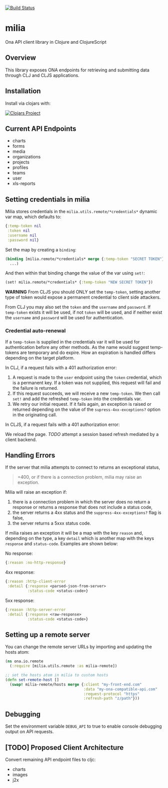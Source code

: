[![Build Status](https://travis-ci.org/onaio/milia.svg?branch=master)](https://travis-ci.org/onaio/milia)

# milia
Ona API client library in Clojure and ClojureScript

## Overview
This library exposes ONA endpoints for retrieving and submitting data through CLJ and CLJS applications.

## Installation

Install via clojars with:

[![Clojars Project](http://clojars.org/onaio/milia/latest-version.svg)](http://clojars.org/onaio/milia)

## Current API Endpoints
* charts
* forms
* media
* organizations
* projects
* profiles
* teams
* user
* xls-reports

## Setting credentials in milia

Milia stores credentials in the `milia.utils.remote/*credentials*` dynamic var
map, which defaults to:

```clojure
{:temp-token nil
 :token nil
 :username nil
 :password nil}
```

Set the map by creating a `binding`:

```clojure
(binding [milia.remote/*credentials* merge {:temp-token "SECRET TOKEN"}]
  ...)
```

And then within that binding change the value of the var using `set!`:
```clojure
(set! milia.remote/*credentials* {:temp-token "NEW SECRET TOKEN"})
```

**WARNING** From CLJS you should ONLY set the `temp-token`, setting another
type of token would expose a permanent credential to client side attackers.

From CLJ you may also set the `token` and the `username` and `password`. If
`temp-token` exists it will be used, if not `token` will be used, and if
neither exist the `username` and `password` will be used for authentication.

### Credential auto-renewal

If a `temp-token` is supplied in the credentials var it will be used for
authentication before any other methods. As the name would suggest temp-tokens
are temporary and do expire. How an expiration is handled differs depending on
the target platform.

In CLJ, if a request fails with a 401 authorization error:

1. A request is made to the `user` endpoint using the `token` credential,
which is a permanent key. If a token was not supplied, this request will fail
and the failure is returned.
2. If this request succeeds, we will receive a new `temp-token`. We then call
`set!` and add the refreshed `temp-token` into the credentials var.
3. We retry our initial request. If it fails again, an exception is raised
or returned depending on the value of the `supress-4xx-exceptions?` option
in the originating call.

In CLJS, if a request fails with a 401 authorization error:

We reload the page. *TODO* attempt a session based refresh mediated by
a client backend.

## Handling Errors

If the server that milia attempts to connect to returns an exceptional status,
>=400, or if there is a connection problem, milia may raise an exception.

Milia will raise an exception if:

1. there is a connection problem in which the server does no return a response
   or returns a response that does not include a status code,
2. the server returns a 4xx status and the `suppress-4xx-exceptions?` flag is
    false,
3. the server returns a 5xxx status code.

If milia raises an exception it will be a map with the key `reason` and,
depending on the type, a key `detail` which is another map with the keys
`response` and `status-code`. Examples are shown below:

No response:
```clojure
{:reason :no-http-response}
```

4xx response:
```clojure
{:reason :http-client-error
 :detail {:response <parsed-json-from-server>
          :status-code <status-code>}
```

5xx response:
```clojure
{:reason :http-server-error
 :detail {:response <raw-response>
          :status-code <status-code>}
```

## Setting up a remote server
You can change the remote server URLs by importing and updating the hosts atom:

```clojure
(ns ona.io.remote
  (:require [milia.utils.remote :as milia-remote])

;; set the hosts atom in milia to custom hosts
(defn set-remote-host [] 
  (swap! milia-remote/hosts merge {:client "my-front-end.com"
                                   :data "my-ona-compatible-api.com"
                                   :request-protocol "https"
                                   :refresh-path "z/path"}))
```

## Debugging

Set the environment variable `DEBUG_API` to true to enable console debugging output on API requests.

## [TODO] Proposed Client Architecture
Convert remaining API endpoint files to cljc:

* charts
* images
* j2x
